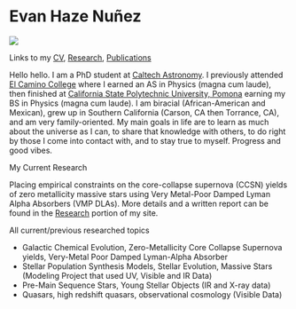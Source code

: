 # Evan Haze Nuñez

<img src="https://evanhazey.github.io/evanhazenunez/Graphics/selfie.jpeg">

Links to my [CV](CV.md), [Research](research.md), [Publications](publications.md)

Hello hello. I am a PhD student at [Caltech Astronomy](https://www.astro.caltech.edu). I previously attended [El Camino College](https://www.elcamino.edu/academics/naturalsciences/physics/) where I earned an AS in Physics (magna cum laude), then finished at [California State Polytechnic University, Pomona](https://www.cpp.edu/~sci/physics-astronomy/) earning my BS in Physics (magna cum laude). I am biracial (African-American and Mexican), grew up in Southern California (Carson, CA then Torrance, CA), and am very family-oriented. My main goals in life are to learn as much about the universe as I can, to share that knowledge with others, to do right by those I come into contact with, and to stay true to myself. Progress and good vibes.


My Current Research

Placing empirical constraints on the core-collapse supernova (CCSN) yields of zero metallicity massive stars using Very Metal-Poor Damped Lyman Alpha Absorbers (VMP DLAs). More details and a written report can be found in the [Research](research.md) portion of my site. 


All current/previous researched topics
- Galactic Chemical Evolution, Zero-Metallicity Core Collapse Supernova yields, Very-Metal Poor Damped Lyman-Alpha Absorber
- Stellar Population Synthesis Models, Stellar Evolution, Massive Stars (Modeling Project that used UV, Visible and IR Data)
- Pre-Main Sequence Stars, Young Stellar Objects (IR and X-ray data)
- Quasars, high redshift quasars, observational cosmology (Visible Data)
